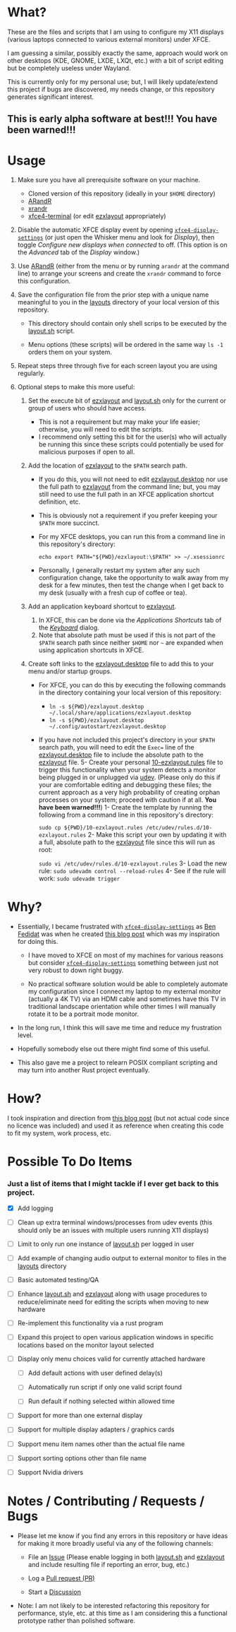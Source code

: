 # What?

These are the files and scripts that I am using to configure my X11 displays (various laptops connected to various external monitors) under XFCE.

I am guessing a similar, possibly exactly the same, approach would work on other desktops (KDE, GNOME, LXDE, LXQt, etc.) with a bit of script editing but be completely useless under Wayland.

This is currently only for my personal use; but, I will likely update/extend this project if bugs are discovered, my needs change, or this repository generates significant interest.

## This is early alpha software at best!!! You have been warned!!!

# Usage

1. Make sure you have all prerequisite software on your machine.
   
   - Cloned version of this repository (ideally in your `$HOME` directory)
   - [ARandR](https://christian.amsuess.com/tools/arandr/)
   - [xrandr](https://www.x.org/releases/X11R7.5/doc/man/man1/xrandr.1.html)
   - [xfce4-terminal](https://docs.xfce.org/apps/terminal/start) (or edit [ezxlayout](./ezxlayout) appropriately)

2. Disable the automatic XFCE display event by opening [`xfce4-display-settings`](https://docs.xfce.org/xfce/xfce4-settings/4.16/display) (or just open the Whisker menu and look for *Display*), then toggle *Configure new displays when connected* to off. (This option is on the *Advanced* tab of the *Display* window.)

3. Use [ARandR](https://christian.amsuess.com/tools/arandr/) (either from the menu or by running `arandr` at the command line) to arrange your screens and create the `xrandr` command to force this configuration.

4. Save the configuration file from the prior step with a unique name meaningful to you in the [layouts](./layouts) directory of your local version of this repository. 
   
   - This directory should contain only shell scrips to be executed by the [layout.sh](./layout.sh) script.
   
   - Menu options (these scripts) will be ordered in the same way `ls -1` orders them on your system.

5. Repeat steps three through five for each screen layout you are using regularly.

6. Optional steps to make this more useful:
   
   1. Set the execute bit of [ezxlayout](./ezxlayout) and [layout.sh](./layout.sh) only for the current or group of users who should have access.
      
      - This is not a requirement but may make your life easier; otherwise, you will need to edit the scripts.
      - I recommend only setting this bit for the user(s) who will actually be running this since these scripts could potentially be used for malicious purposes if open to all.
   
   2. Add the location of [ezxlayout](./ezxlayout) to the `$PATH` search path.
      
      - If you do this, you will not need to edit  [ezxlayout.desktop](./ezxlayout.desktop) nor use the full path to [ezxlayout](./ezxlayout) from the command line; but, you may still need to use the full path in an XFCE application shortcut definition, etc.
      
      - This is obviously not a requirement if you prefer keeping your `$PATH` more succinct. 
      
      - For my XFCE desktops, you can run this from a command line in this repository's directory:  
        
          `echo export PATH="${PWD}/ezxlayout:\$PATH" >> ~/.xsessionrc`
      
      - Personally, I generally restart my system after any such configuration change, take the opportunity to walk away from my desk for a few minutes, then test the change when I get back to my desk (usually with a fresh cup of coffee or tea).
   
   3. Add an application keyboard shortcut to [ezxlayout](./ezxlayout). 
      
      1. In XFCE, this can be done via the *Applications Shortcuts* tab of the [*Keyboard*](https://docs.xfce.org/xfce/xfce4-settings/4.16/keyboard) dialog.
      2. Note that absolute path must be used if this is not part of the `$PATH` search path since neither `$HOME` nor `~` are expanded when using application shortcuts in XFCE.
   
   4. Create soft links to the [ezxlayout.desktop](./ezxlayout.desktop) file to add this to your menu and/or startup groups.
      
      - For XFCE, you can do this by executing the following commands in the directory containing your local version of this repository:
        
        - `ln -s ${PWD}/ezxlayout.desktop ~/.local/share/applications/ezxlayout.desktop`
        - `ln -s ${PWD}/ezxlayout.desktop ~/.config/autostart/ezxlayout.desktop`
      
      - If you have not included this project's directory in your `$PATH` search path, you will need to edit the `Exec=` line of the [ezxlayout.desktop](./ezxlayout.desktop) file to include the absolute path to the [ezxlayout](./ezxlayout) file.
        5- Create your personal [10-ezxlayout.rules](./10-ezxlayout.rules) file to trigger this functionality when your system detects a monitor being plugged in or unplugged via [udev](https://opensource.com/article/18/11/udev). (Please only do this if your are comfortable editing and debugging these files; the current approach as a very high probability of creating orphan processes on your system; proceed with caution if at all. **You have been warned!!!**)
        1- Create the template by running the following from a command line in this repository's directory:  
        
         `sudo cp ${PWD}/10-ezxlayout.rules /etc/udev/rules.d/10-ezxlayout.rules`
        2- Make this script your own by updating it with a full, absolute path to the [ezxlayout](./ezxlayout) file since this will run as root:
        
         `sudo vi /etc/udev/rules.d/10-ezxlayout.rules`
        3- Load the new rule:  `sudo udevadm control --reload-rules`
        4- See if the rule will work:  `sudo udevadm trigger`

# Why?

- Essentially, I became frustrated with [`xfce4-display-settings`](https://docs.xfce.org/xfce/xfce4-settings/4.16/display) as [Ben Fedidat](https://fedidat.com/about/) was when he created [this blog post](https://fedidat.com/420-xfce-display-auto/) which was my inspiration for doing this.
  
  - I have moved to XFCE on most of my machines for various reasons but consider [`xfce4-display-settings`](https://docs.xfce.org/xfce/xfce4-settings/4.16/display) something between just not very robust to down right buggy.
  
  - No practical software solution would be able to completely automate my configuration since I connect my laptop to my external monitor (actually a 4K TV) via an HDMI cable and sometimes have this TV in traditional landscape orientation while other times I will manually rotate it to be a portrait mode monitor.

- In the long run, I think this will save me time and reduce my frustration level.

- Hopefully somebody else out there might find some of this useful.

- This also gave me a project to relearn POSIX compliant scripting and may turn into another Rust project eventually.

# How?

I took inspiration and direction from [this blog post](https://fedidat.com/420-xfce-display-auto/) (but not actual code since no licence was included) and used it as reference when creating this code to fit my system, work process, etc.

# Possible To Do Items

### Just a list of items that I might tackle if I ever get back to this project.

- [x] Add logging

- [ ] Clean up extra terminal windows/processes from udev events (this should only be an issues with multiple users running X11 displays)

- [ ] Limit to only run one instance of [layout.sh](./layout.sh) per logged in user

- [ ] Add example of changing audio output to external monitor to files in the [layouts](./layouts) directory

- [ ] Basic automated testing/QA

- [ ] Enhance [layout.sh](./layout.sh) and [ezxlayout](./ezxlayout) along with usage procedures to reduce/eliminate need for editing the scripts when moving to new hardware

- [ ] Re-implement this functionality via a rust program

- [ ] Expand this project to open various application windows in specific locations based on the monitor layout selected

- [ ] Display only menu choices valid for currently attached hardware
  
  - [ ] Add default actions with user defined delay(s)
  
  - [ ] Automatically run script if only one valid script found
  
  - [ ] Run default if nothing selected within allowed time 

- [ ] Support for more than one external display

- [ ] Support for multiple display adapters / graphics cards

- [ ] Support menu item names other than the actual file name

- [ ] Support sorting options other than file name

- [ ] Support Nvidia drivers

# Notes / Contributing / Requests / Bugs

- Please let me know if you find any errors in this repository or have ideas for making it more broadly useful via any of the following channels:
  
  - File an [Issue](https://github.com/jgrussell/ezxlayout/issues) (Please enable logging in both [layout.sh](./layout.sh) and [ezxlayout](./ezxlayout) and include resulting file if reporting an error, bug, etc.)
  
  - Log a [Pull request (PR)](https://github.com/jgrussell/ezxlayout/pulls)
  
  - Start a [Discussion](https://github.com/jgrussell/ezxlayout/discussions) 

- Note:  I am not likely to be interested refactoring this repository for performance, style, etc. at this time as I am considering this a functional prototype rather than polished software.
